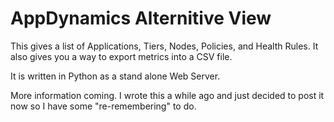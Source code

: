 AppDynamics Alternitive View
============================
This gives a list of Applications, Tiers, Nodes, Policies, and Health Rules. It also gives you a way to export metrics into a CSV file. 

It is written in Python as a stand alone Web Server.

More information coming. I wrote this a while ago and just decided to post it now so I have some "re-remembering" to do.
